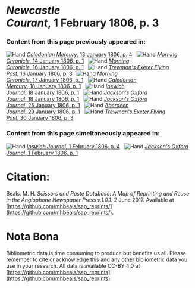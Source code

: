 # *Newcastle Courant*, 1 February 1806, p. 3  
  
### Content from this page previously appeared in:  
![Hand](http://scissorsandpaste.net/wp-content/uploads/2017/06/smallhandpointer.png) [*Caledonian Mercury*, 13 January 1806, p. 4](https://mhbeals.github.io/sap_html/Caledonian-Mercury/Caledonian-Mercury-13-January-1806-p-4)  
![Hand](http://scissorsandpaste.net/wp-content/uploads/2017/06/smallhandpointer.png) [*Morning Chronicle*, 14 January 1806, p. 1](https://mhbeals.github.io/sap_html/Morning-Chronicle/Morning-Chronicle-14-January-1806-p-1)  
![Hand](http://scissorsandpaste.net/wp-content/uploads/2017/06/smallhandpointer.png) [*Morning Chronicle*, 16 January 1806, p. 1](https://mhbeals.github.io/sap_html/Morning-Chronicle/Morning-Chronicle-16-January-1806-p-1)  
![Hand](http://scissorsandpaste.net/wp-content/uploads/2017/06/smallhandpointer.png) [*Trewman's Exeter Flying Post*, 16 January 1806, p. 3](https://mhbeals.github.io/sap_html/Trewman's-Exeter-Flying-Post/Trewman's-Exeter-Flying-Post-16-January-1806-p-3)  
![Hand](http://scissorsandpaste.net/wp-content/uploads/2017/06/smallhandpointer.png) [*Morning Chronicle*, 17 January 1806, p. 1](https://mhbeals.github.io/sap_html/Morning-Chronicle/Morning-Chronicle-17-January-1806-p-1)  
![Hand](http://scissorsandpaste.net/wp-content/uploads/2017/06/smallhandpointer.png) [*Caledonian Mercury*, 18 January 1806, p. 1](https://mhbeals.github.io/sap_html/Caledonian-Mercury/Caledonian-Mercury-18-January-1806-p-1)  
![Hand](http://scissorsandpaste.net/wp-content/uploads/2017/06/smallhandpointer.png) [*Ipswich Journal*, 18 January 1806, p. 1](https://mhbeals.github.io/sap_html/Ipswich-Journal/Ipswich-Journal-18-January-1806-p-1)  
![Hand](http://scissorsandpaste.net/wp-content/uploads/2017/06/smallhandpointer.png) [*Jackson's Oxford Journal*, 18 January 1806, p. 1](https://mhbeals.github.io/sap_html/Jackson's-Oxford-Journal/Jackson's-Oxford-Journal-18-January-1806-p-1)  
![Hand](http://scissorsandpaste.net/wp-content/uploads/2017/06/smallhandpointer.png) [*Jackson's Oxford Journal*, 25 January 1806, p. 1](https://mhbeals.github.io/sap_html/Jackson's-Oxford-Journal/Jackson's-Oxford-Journal-25-January-1806-p-1)  
![Hand](http://scissorsandpaste.net/wp-content/uploads/2017/06/smallhandpointer.png) [*Aberdeen Journal*, 29 January 1806, p. 1](https://mhbeals.github.io/sap_html/Aberdeen-Journal/Aberdeen-Journal-29-January-1806-p-1)  
![Hand](http://scissorsandpaste.net/wp-content/uploads/2017/06/smallhandpointer.png) [*Trewman's Exeter Flying Post*, 30 January 1806, p. 3](https://mhbeals.github.io/sap_html/Trewman's-Exeter-Flying-Post/Trewman's-Exeter-Flying-Post-30-January-1806-p-3)  
  
### Content from this page simeltaneously appeared in:  
![Hand](http://scissorsandpaste.net/wp-content/uploads/2017/06/smallhandpointer.png) [*Ipswich Journal*, 1 February 1806, p. 4](https://mhbeals.github.io/sap_html/Ipswich-Journal/Ipswich-Journal-1-February-1806-p-4)  
![Hand](http://scissorsandpaste.net/wp-content/uploads/2017/06/smallhandpointer.png) [*Jackson's Oxford Journal*, 1 February 1806, p. 1](https://mhbeals.github.io/sap_html/Jackson's-Oxford-Journal/Jackson's-Oxford-Journal-1-February-1806-p-1)  


# Citation: 

Beals. M. H. *Scissors and Paste Database: A Map of Reprinting and Reuse in the Anglophone Newspaper Press v.1.0.1.* 2 June 2017. Available at [https://github.com/mhbeals/sap_reprints/](https://github.com/mhbeals/sap_reprints/). 

# Nota Bona

Bibliometric data is time consuming to produce but benefits us all. Please remember to cite or acknowledge this and any other bibliometric data you use in your research. All data is available CC-BY 4.0 at [https://github.com/mhbeals/sap_reprints](https://github.com/mhbeals/sap_reprints)